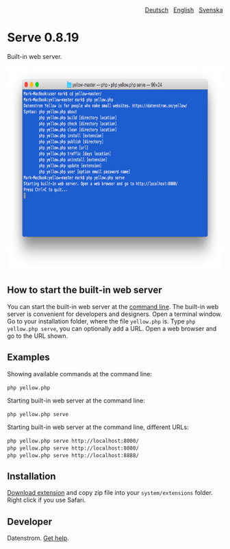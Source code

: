 <p align="right"><a href="README-de.md">Deutsch</a> &nbsp; <a href="README.md">English</a> &nbsp; <a href="README-sv.md">Svenska</a></p>

# Serve 0.8.19

Built-in web server.

<p align="center"><img src="serve-screenshot.png?raw=true" width="794" height="478" alt="Screenshot"></p>

## How to start the built-in web server

You can start the built-in web server at the [command line](https://github.com/datenstrom/yellow-extensions/tree/master/source/command). The built-in web server is convenient for developers and designers. Open a terminal window. Go to your installation folder, where the file `yellow.php` is. Type `php yellow.php serve`, you can optionally add a URL. Open a web browser and go to the URL shown.

## Examples

Showing available commands at the command line:

`php yellow.php`

Starting built-in web server at the command line:

`php yellow.php serve`  

Starting built-in web server at the command line, different URLs:

`php yellow.php serve http://localhost:8000/`  
`php yellow.php serve http://localhost:8080/`  
`php yellow.php serve http://localhost:8888/`  

## Installation

[Download extension](https://github.com/datenstrom/yellow-extensions/raw/master/zip/serve.zip) and copy zip file into your `system/extensions` folder. Right click if you use Safari.

## Developer

Datenstrom. [Get help](https://datenstrom.se/yellow/help/).
